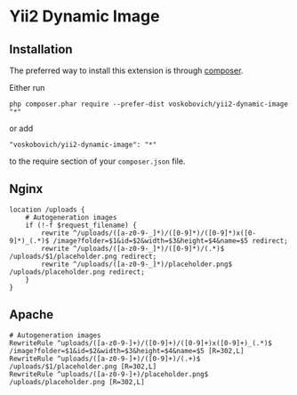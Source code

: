 Yii2 Dynamic Image
================================

Installation
------------

The preferred way to install this extension is through [composer](http://getcomposer.org/download/).

Either run

```
php composer.phar require --prefer-dist voskobovich/yii2-dynamic-image "*"
```

or add

```
"voskobovich/yii2-dynamic-image": "*"
```

to the require section of your `composer.json` file.


Nginx
-------------
```
location /uploads {  
	# Autogeneration images  
	if (!-f $request_filename) {  
	    rewrite ^/uploads/([a-z0-9-_]*)/([0-9]*)/([0-9]*)x([0-9]*)_(.*)$ /image?folder=$1&id=$2&width=$3&height=$4&name=$5 redirect;  
	    rewrite ^/uploads/([a-z0-9-_]*)/([0-9]*)/(.*)$ /uploads/$1/placeholder.png redirect;  
	    rewrite ^/uploads/([a-z0-9-_]*)/placeholder.png$ /uploads/placeholder.png redirect;  
	}  
}  
```


Apache
-------------
```
# Autogeneration images
RewriteRule ^uploads/([a-z0-9-]+)/([0-9]+)/([0-9]+)x([0-9]+)_(.*)$ /image?folder=$1&id=$2&width=$3&height=$4&name=$5 [R=302,L]  
RewriteRule ^uploads/([a-z0-9-]+)/([0-9]+)/(.+)$ /uploads/$1/placeholder.png [R=302,L]  
RewriteRule ^uploads/([a-z0-9-]+)/placeholder.png$ /uploads/placeholder.png [R=302,L]  
```